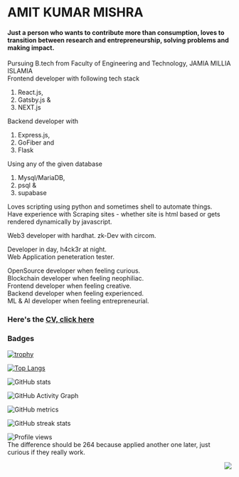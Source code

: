 # AMIT KUMAR MISHRA 

#### Just a person who wants to contribute more than consumption, loves to transition between research and entrepreneurship, solving problems and making impact. 

Pursuing B.tech from Faculty of Engineering and Technology, JAMIA MILLIA ISLAMIA  
Frontend developer with following tech stack 
1. React.js, 
2. Gatsby.js & 
3. NEXT.js  

Backend developer with 
1. Express.js,
2. GoFiber and 
3. Flask
 
Using any of the given database
1. Mysql/MariaDB, 
2. psql & 
3. supabase  

Loves scripting using python and sometimes shell to automate things.  
Have experience with Scraping sites - whether site is html based or gets rendered dynamically by javascript.

Web3 developer with hardhat. zk-Dev with circom.  

Developer in day, h4ck3r at night.  
Web Application peneteration tester.  

OpenSource developer when feeling curious.  
Blockchain developer when feeling neophiliac.  
Frontend developer when feeling creative.  
Backend developer when feeling experienced.  
ML & AI developer when feeling entrepreneurial.  

### Here's the [CV, click here](https://flowcv.com/resume/rskb5ln60v)  

### Badges

[![trophy](https://github-profile-trophy.vercel.app/?username=amit0617)](https://github.com/ryo-ma/github-profile-trophy)

[![Top Langs](https://github-readme-stats.vercel.app/api/top-langs/?username=amit0617)](https://github.com/anuraghazra/github-readme-stats)

![GitHub stats](https://github-readme-stats.vercel.app/api?username=amit0617&show_icons=true&count_private=true)  

![GitHub Activity Graph](https://activity-graph.herokuapp.com/graph?username=amit0617)  

![GitHub metrics](https://metrics.lecoq.io/amit0617)  

![GitHub streak stats](https://github-readme-streak-stats.herokuapp.com/?user=amit0617)  

![Profile views](https://gpvc.arturio.dev/amit0617)  
The difference should be 264 because applied another one later, just curious if they really work.  
<p align="right"><img src="https://komarev.com/ghpvc/?username=amit0617&style=flat&color=blue"></p>
